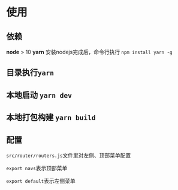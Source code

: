 # 使用

## 依赖

**node** > 10
**yarn** 安装nodejs完成后，命令行执行 `npm install yarn -g`

## 目录执行`yarn`

## 本地启动 `yarn dev`

## 本地打包构建 `yarn build`

## 配置
`src/router/routers.js`文件里对左侧、顶部菜单配置

`export navs`表示顶部菜单

`export default`表示左侧菜单
